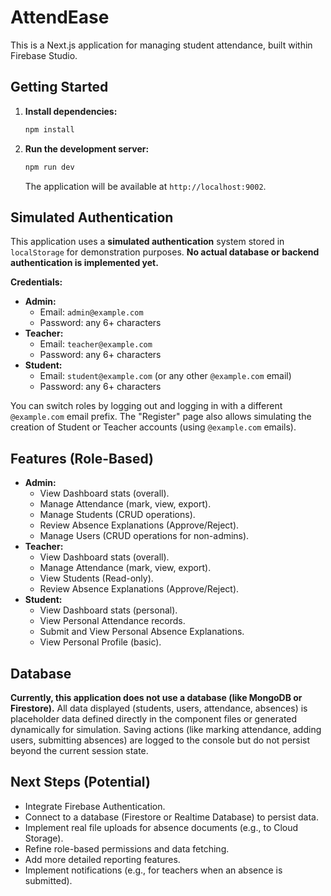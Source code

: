 # AttendEase 

This is a Next.js application for managing student attendance, built within Firebase Studio.

## Getting Started

1.  **Install dependencies:**
    ```bash
    npm install
    ```
2.  **Run the development server:**
    ```bash
    npm run dev
    ```
    The application will be available at `http://localhost:9002`.

## Simulated Authentication

This application uses a **simulated authentication** system stored in `localStorage` for demonstration purposes. **No actual database or backend authentication is implemented yet.**

**Credentials:**

*   **Admin:**
    *   Email: `admin@example.com`
    *   Password: any 6+ characters
*   **Teacher:**
    *   Email: `teacher@example.com`
    *   Password: any 6+ characters
*   **Student:**
    *   Email: `student@example.com` (or any other `@example.com` email)
    *   Password: any 6+ characters

You can switch roles by logging out and logging in with a different `@example.com` email prefix. The "Register" page also allows simulating the creation of Student or Teacher accounts (using `@example.com` emails).

## Features (Role-Based)

*   **Admin:**
    *   View Dashboard stats (overall).
    *   Manage Attendance (mark, view, export).
    *   Manage Students (CRUD operations).
    *   Review Absence Explanations (Approve/Reject).
    *   Manage Users (CRUD operations for non-admins).
*   **Teacher:**
    *   View Dashboard stats (overall).
    *   Manage Attendance (mark, view, export).
    *   View Students (Read-only).
    *   Review Absence Explanations (Approve/Reject).
*   **Student:**
    *   View Dashboard stats (personal).
    *   View Personal Attendance records.
    *   Submit and View Personal Absence Explanations.
    *   View Personal Profile (basic).

## Database

**Currently, this application does not use a database (like MongoDB or Firestore).** All data displayed (students, users, attendance, absences) is placeholder data defined directly in the component files or generated dynamically for simulation. Saving actions (like marking attendance, adding users, submitting absences) are logged to the console but do not persist beyond the current session state.

## Next Steps (Potential)

*   Integrate Firebase Authentication.
*   Connect to a database (Firestore or Realtime Database) to persist data.
*   Implement real file uploads for absence documents (e.g., to Cloud Storage).
*   Refine role-based permissions and data fetching.
*   Add more detailed reporting features.
*   Implement notifications (e.g., for teachers when an absence is submitted).
